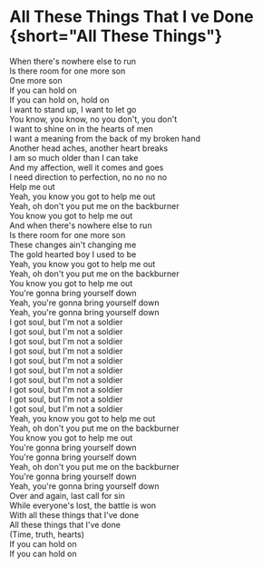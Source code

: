 # All These Things That I ve Done {short="All These Things"}  

When there's nowhere else to run  
Is there room for one more son  
One more son  
If you can hold on  
If you can hold on, hold on  
I want to stand up, I want to let go  
You know, you know, no you don't, you don't  
I want to shine on in the hearts of men  
I want a meaning from the back of my broken hand  
Another head aches, another heart breaks  
I am so much older than I can take  
And my affection, well it comes and goes  
I need direction to perfection, no no no no  
Help me out  
Yeah, you know you got to help me out  
Yeah, oh don't you put me on the backburner  
You know you got to help me out  
And when there's nowhere else to run  
Is there room for one more son  
These changes ain't changing me  
The gold hearted boy I used to be  
Yeah, you know you got to help me out  
Yeah, oh don't you put me on the backburner  
You know you got to help me out  
You're gonna bring yourself down  
Yeah, you're gonna bring yourself down  
Yeah, you're gonna bring yourself down  
I got soul, but I'm not a soldier  
I got soul, but I'm not a soldier  
I got soul, but I'm not a soldier  
I got soul, but I'm not a soldier  
I got soul, but I'm not a soldier  
I got soul, but I'm not a soldier  
I got soul, but I'm not a soldier  
I got soul, but I'm not a soldier  
I got soul, but I'm not a soldier  
I got soul, but I'm not a soldier  
Yeah, you know you got to help me out  
Yeah, oh don't you put me on the backburner  
You know you got to help me out  
You're gonna bring yourself down  
You're gonna bring yourself down  
Yeah, oh don't you put me on the backburner  
You're gonna bring yourself down  
Yeah, you're gonna bring yourself down  
Over and again, last call for sin  
While everyone's lost, the battle is won  
With all these things that I've done  
All these things that I've done  
(Time, truth, hearts)  
If you can hold on  
If you can hold on
